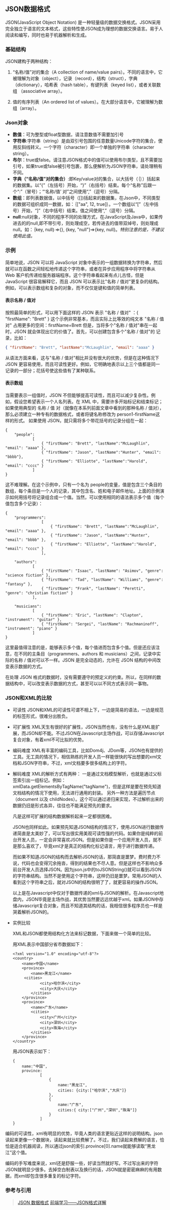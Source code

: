 <!--
author: Magelive
date: 2017-02-10
title: 
tags: 
category: libjsonC
status: publish
summary: 
head: 
images: 
-->

## JSON数据格式
JSON(JavaScript Object Notation) 是一种轻量级的数据交换格式。JSON采用完全独立于语言的文本格式，这些特性使JSON成为理想的数据交换语言。易于人阅读和编写，同时也易于机器解析和生成。
### 基础结构
JSON建构于两种结构：
1. “名称/值”对的集合（A collection of name/value pairs）。不同的语言中，它被理解为对象（object），记录（record），结构（struct），字典（dictionary），哈希表（hash table），有键列表（keyed list），或者关联数组 （associative array）。

2. 值的有序列表（An ordered list of values）。在大部分语言中，它被理解为数组（array）。

### Json对象
* **数值**：可为整型或float型数据，请注意数值不需要加引号
* **字符串**:字符串（string）是由双引号包围的任意数量Unicode字符的集合，使用反斜线转义。一个字符（character）即一个单独的字符串（character string）。 
* **布尔**：true或false。请注意JSON格式中的值可以使用布尔类型，且不需要加引号，如果true或false被引号包裹，那么便解析为JSON字符串，请处理稍有不同。
* **字典（“名称/值”对的集合）**:即Key/value对的集合，以大括号（｛｝）括起来的数据集。以“{”（左括号）开始，“}”（右括号）结束。每个“名称”后跟一个“:”（冒号）；“‘名称/值’ 对”之间使用“,”（逗号）分隔。
* **数组**：即列表数据值，以中括号（[])括起来的数据集，在Json中，不同类型的数据可组织成同一数据，如：｛["aa", 12, true]｝。一个数组以“[”（左中括号）开始，“]”（右中括号）结束。值之间使用“,”（逗号）分隔。
* **null**:null对象，不同的程序不同的处理方式，在JavaScript及Java中，如果传进去的的null,即不带引号，则处理成空，若传进去的值带双绰号，则处理成null。如：｛key, null｝=>{}, {key, "null"}=>{key, null}。*特别注意的是，不建议使用此值。*
 
### 示例
简单地说，JSON 可以将 JavaScript 对象中表示的一组数据转换为字符串，然后就可以在函数之间轻松地传递这个字符串，或者在异步应用程序中将字符串从 Web 客户机传递给服务器端程序。这个字符串看起来有点儿古怪，但是 JavaScript 很容易解释它，而且 JSON 可以表示比"名称 / 值对"更复杂的结构。例如，可以表示数组和复杂的对象，而不仅仅是键和值的简单列表。

#### 表示名称 / 值对
按照最简单的形式，可以用下面这样的 JSON 表示 "名称 / 值对" ：{ "firstName": "Brett" }
这个示例非常基本，而且实际上比等效的纯文本 "名称 / 值对" 占用更多的空间：firstName=Brett
但是，当将多个"名称 / 值对"串在一起时，JSON 就会体现出它的价值了。首先，可以创建包含多个"名称 / 值对"的 记录，比如：
```json
{ "firstName": "Brett", "lastName":"McLaughlin", "email": "aaaa" }
```

从语法方面来看，这与"名称 / 值对"相比并没有很大的优势，但是在这种情况下 JSON 更容易使用，而且可读性更好。例如，它明确地表示以上三个值都是同一记录的一部分；花括号使这些值有了某种联系。

#### 表示数组
当需要表示一组值时，JSON 不但能够提高可读性，而且可以减少复杂性。例如，假设您希望表示一个人名列表。在 XML 中，需要许多开始标记和结束标记；如果使用典型的 名称 / 值 对（就像在本系列前面文章中看到的那种名称 / 值对），那么必须建立一种专有的数据格式，或者将键名称修改为 person1-firstName这样的形式。
如果使用 JSON，就只需将多个带花括号的记录分组在一起：
```
{
	"people":
			[
				{ "firstName": "Brett", "lastName":"McLaughlin", "email": "aaaa" },
				{ "firstName": "Jason", "lastName":"Hunter", "email": "bbbb"},
				{ "firstName": "Elliotte", "lastName":"Harold", "email": "cccc" }
			]
}
```
这不难理解。在这个示例中，只有一个名为 people的变量，值是包含三个条目的数组，每个条目是一个人的记录，其中包含名、姓和电子邮件地址。上面的示例演示如何用括号将记录组合成一个值。当然，可以使用相同的语法表示多个值（每个值包含多个记录）：
```
{ 
	"programmers": 
				[
					{ "firstName": "Brett", "lastName":"McLaughlin", "email": "aaaa" },
					{ "firstName": "Jason", "lastName":"Hunter", "email": "bbbb" },
					{ "firstName": "Elliotte", "lastName":"Harold", "email": "cccc" }
				],

	"authors": 
			[
				{ "firstName": "Isaac", "lastName": "Asimov", "genre": "science fiction" },
				{ "firstName": "Tad", "lastName": "Williams", "genre": "fantasy" },
				{ "firstName": "Frank", "lastName": "Peretti", "genre": "christian fiction" }
			],

	"musicians": 
			[
				{ "firstName": "Eric", "lastName": "Clapton", "instrument": "guitar" },	
				{ "firstName": "Sergei", "lastName": "Rachmaninoff", "instrument": "piano" }
			]
}
```
这里最值得注意的是，能够表示多个值，每个值进而包含多个值。但是还应该注意，在不同的主条目（programmers、authors 和 musicians）之间，记录中实际的名称 / 值对可以不一样。JSON 是完全动态的，允许在 JSON 结构的中间改变表示数据的方式。

在处理 JSON 格式的数据时，没有需要遵守的预定义的约束。所以，在同样的数据结构中，可以改变表示数据的方式，甚至可以以不同方式表示同一事物。

### JSON和XML的比较

* 可读性
	JSON和XML的可读性可谓不相上下，一边是简易的语法，一边是规范的标签形式，很难分出胜负。

* 可扩展性
	XML天生有很好的扩展性，JSON当然也有，没有什么是XML能扩展，而JSON却不能。不过JSON在Javascript主场作战，可以存储Javascript复合对象，有着xml不可比拟的优势。

* 编码难度
	XML有丰富的编码工具，比如Dom4j、JDom等，JSON也有提供的工具。无工具的情况下，相信熟练的开发人员一样能很快的写出想要的xml文档和JSON字符串，不过，xml文档要多很多结构上的字符。

* 解码难度
	XML的解析方式有两种：
	一是通过文档模型解析，也就是通过父标签索引出一组标记。例如：xmlData.getElementsByTagName("tagName")，但是这样是要在预先知道文档结构的情况下使用，无法进行通用的封装。
	另外一种方法是遍历节点（document 以及 childNodes）。这个可以通过递归来实现，不过解析出来的数据仍旧是形式各异，往往也不能满足预先的要求。

	凡是这样可扩展的结构数据解析起来一定都很困难。

	JSON也同样如此。如果预先知道JSON结构的情况下，使用JSON进行数据传递简直是太美妙了，可以写出很实用美观可读性强的代码。如果你是纯粹的前台开发人员，一定会非常喜欢JSON。但是如果你是一个应用开发人员，就不是那么喜欢了，毕竟xml才是真正的结构化标记语言，用于进行数据传递。

	而如果不知道JSON的结构而去解析JSON的话，那简直是噩梦。费时费力不说，代码也会变得冗余拖沓，得到的结果也不尽人意。但是这样也不影响众多前台开发人员选择JSON。因为json.js中的toJSONString()就可以看到JSON的字符串结构。当然不是使用这个字符串，这样仍旧是噩梦。常用JSON的人看到这个字符串之后，就对JSON的结构很明了了，就更容易的操作JSON。

	以上是在Javascript中仅对于数据传递的xml与JSON的解析。在Javascript地盘内，JSON毕竟是主场作战，其优势当然要远远优越于xml。如果JSON中存储Javascript复合对象，而且不知道其结构的话，我相信很多程序员也一样是哭着解析JSON的。

* 实例比较

	XML和JSON都使用结构化方法来标记数据，下面来做一个简单的比较。

	用XML表示中国部分省市数据如下：
	```
	<?xml version="1.0" encoding="utf-8"?>	
	<country>	
	    <name>中国</name>	
	    <province>	
	        <name>黑龙江</name>	
	     <cities>	
	            <city>哈尔滨</city>	
	            <city>大庆</city>	
	        </cities>	
	    </province>	
	    <province>	
	        <name>广东</name>	
	        <cities>
	            <city>广州</city>	
	            <city>深圳</city>	
	            <city>珠海</city>	
	        </cities>	
	    </province>	
	</country>
	```
	用JSON表示如下：
	```
	{	
		name:"中国", 
		province:
				[ 
					{
						name:"黑龙江",
						cities:	{city:["哈尔滨","大庆"]}
					},	
					{
						name:"广东",
						cities:{ city:["广州","深圳","珠海"]}
					}
				]
	}
	```

编码的可读性，xml有明显的优势，毕竟人类的语言更贴近这样的说明结构。json读起来更像一个数据块，读起来就比较费解了。不过，我们读起来费解的语言，恰恰是适合机器阅读，所以通过json的索引.province[0].name就能够读取“黑龙江”这个值。

编码的手写难度来说，xml还是舒服一些，好读当然就好写。不过写出来的字符JSON就明显少很多。去掉空白制表以及换行的话，JSON就是密密麻麻的有用数据，而xml却包含很多重复的标记字符。

### 参考与引用
>[JSON 数据格式](http://www.cnblogs.com/SkySoot/archive/2012/04/17/2453010.html)
>[前端学习——JSON格式详解](http://blog.csdn.net/xukai871105/article/details/32346797)